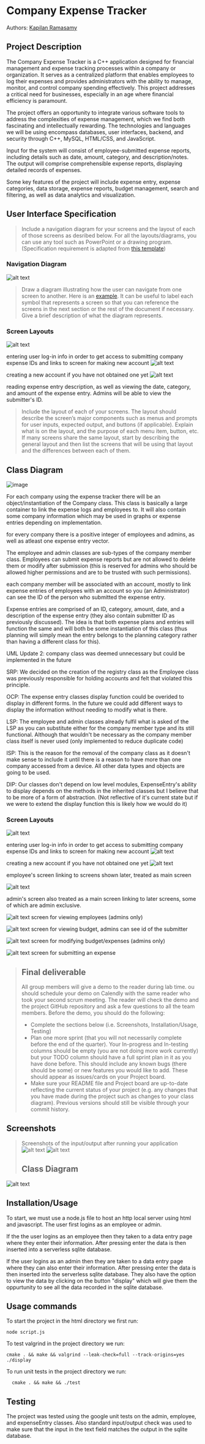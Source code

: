 # Company Expense Tracker
 
 Authors: [Kapilan Ramasamy](https://github.com/Kapilan199)

## Project Description
The Company Expense Tracker is a C++ application designed for financial management and expense tracking processes within a company or organization. It serves as a centralized platform that enables employees to log their expenses and provides administrators with the ability to manage, monitor, and control company spending effectively. This project addresses a critical need for businesses, especially in an age where financial efficiency is paramount.

The project offers an opportunity to integrate various software tools to address the complexities of expense management, which we find both fascinating and intellectually rewarding. The technologies and languages we will be using encompass databases, user interfaces, backend, and security through C++, MySQL, HTML/CSS, and JavaScript.

Input for the system will consist of employee-submitted expense reports, including details such as date, amount, category, and description/notes. The output will comprise comprehensible expense reports, displaying detailed records of expenses.

Some key features of the project will include expense entry, expense categories, data storage, expense reports, budget management, search and filtering, as well as data analytics and visualization.

## User Interface Specification
 > Include a navigation diagram for your screens and the layout of each of those screens as desribed below. For all the layouts/diagrams, you can use any tool such as PowerPoint or a drawing program. (Specification requirement is adapted from [this template](https://redirect.cs.umbc.edu/~mgrass2/cmsc345/Template_UI.doc))

### Navigation Diagram
![alt text](https://github.com/cs100/final-project-dfria006-mchav138-mgall063-krama018/blob/master/diagram%20(2).jpg?raw=true)


> Draw a diagram illustrating how the user can navigate from one screen to another. Here is an [example](https://creately.com/diagram/example/ikfqudv82/user-navigation-diagram-classic?r=v). It can be useful to label each symbol that represents a screen so that you can reference the screens in the next section or the rest of the document if necessary. Give a brief description of what the diagram represents.

### Screen Layouts
![alt text](https://github.com/cs100/final-project-dfria006-mchav138-mgall063-krama018/blob/master/Screenshot%202023-11-08%20154109.png?raw=true)

entering user log-in info in order to get access to submitting company expense IDs and links to screen for making new account
![alt text](https://github.com/cs100/final-project-dfria006-mchav138-mgall063-krama018/blob/master/Screenshot%202023-11-08%20154213.png?raw=true)

creating a new account if you have not obtained one yet
![alt text](https://github.com/cs100/final-project-dfria006-mchav138-mgall063-krama018/blob/master/Screenshot%202023-11-08%20154226.png?raw=true)

reading expense entry description, as well as viewing the date, category, and amount of the expense entry. Admins will be able to view the submitter's ID.

> Include the layout of each of your screens. The layout should describe the screen’s major components such as menus and prompts for user inputs, expected output, and buttons (if applicable). Explain what is on the layout, and the purpose of each menu item, button, etc. If many screens share the same layout, start by describing the general layout and then list the screens that will be using that layout and the differences between each of them.

## Class Diagram
![image](https://github.com/cs100/final-project-dfria006-mchav138-mgall063-krama018/assets/146979886/a31d2b9f-525a-406e-bc80-22baaf22a42e)


For each company using the expense tracker there will be an object/instantiation of the Company class. This class is basically a large container to link the expense logs and employees to. It will also contain some company information which may be used in graphs or expense entries depending on implementation.

for every company there is a positive integer of employees and admins, as well as atleast one expense entry vector.

The employee and admin classes are sub-types of the company member class. Employees can submit expense reports but are not allowed to delete them or modify after submission (this is reserved for admins who should be allowed higher permissions and are to be trusted with such permissions).

each company member will be associated with an account, mostly to link expense entries of employees with an account so you (an Administrator) can see the ID of the person who submitted the expense entry.

Expense entries are comprised of an ID, category, amount, date, and a description of the expense entry (they also contain submitter ID as previously discussed). The idea is that both expense plans and entries will function the same and will both be some instantiation of this class (thus planning will simply mean the entry belongs to the planning category rather than having a different class for this).

UML Update 2:
company class was deemed unnecessary but could be implemented in the future

SRP: We decided on the creation of the registry class as the Employee class was previously responsible for holding accounts and felt that violated this principle.

OCP: The expense entry classes display function could be overided to display in different forms. In the future we could add different ways to display the information without needing to modify what is there.

LSP: The employee and admin classes already fulfil what is asked of the LSP as you can substitute either for the company member type and its still functional. Although that wouldn't be necessary as the company member class itself is never used (only implemented to reduce duplicate code)

ISP: This is the reason for the removal of the company class as it doesn't make sense to include it until there is a reason to have more than one company accessed from a device. All other data types and objects are going to be used.

DIP: Our classes don't depend on low level modules, ExpenseEntry's ability to display depends on the methods in the inherited classes but I believe that to be more of a form of abstraction. (Not reflective of it's current state but if we were to extend the display function this is likely how we would do it)

### Screen Layouts
![alt text](https://github.com/cs100/final-project-dfria006-mchav138-mgall063-krama018/blob/master/Screenshot%202023-11-22%20123345.png?raw=true)

entering user log-in info in order to get access to submitting company expense IDs and links to screen for making new account
![alt text](https://github.com/cs100/final-project-dfria006-mchav138-mgall063-krama018/blob/master/Screenshot%202023-11-22%20123350.png?raw=true)

creating a new account if you have not obtained one yet
![alt text](https://github.com/cs100/final-project-dfria006-mchav138-mgall063-krama018/blob/master/Screenshot%202023-11-22%20123354.png?raw=true)

employee's screen linking to screens shown later, treated as main screen

![alt text](https://github.com/cs100/final-project-dfria006-mchav138-mgall063-krama018/blob/master/Screenshot%202023-11-22%20123358.png?raw=true)

admin's screen also treated as a main screen linking to later screens, some of which are admin exclusive.

![alt text](https://github.com/cs100/final-project-dfria006-mchav138-mgall063-krama018/blob/master/Screenshot%202023-11-22%20123402.png?raw=true)
screen for viewing employees (admins only)

![alt text](https://github.com/cs100/final-project-dfria006-mchav138-mgall063-krama018/blob/master/Screenshot%202023-11-22%20123406.png?raw=true)
screen for viewing budget, admins can see id of the submitter

![alt text](https://github.com/cs100/final-project-dfria006-mchav138-mgall063-krama018/blob/master/Screenshot%202023-11-22%20123411.png?raw=true)
screen for modifying budget/expenses (admins only)

![alt text](https://github.com/cs100/final-project-dfria006-mchav138-mgall063-krama018/blob/master/Screenshot%202023-11-22%20123415.png?raw=true)
screen for submitting an expense

 
 > ## Final deliverable
 > All group members will give a demo to the reader during lab time. ou should schedule your demo on Calendly with the same reader who took your second scrum meeting. The reader will check the demo and the project GitHub repository and ask a few questions to all the team members. 
 > Before the demo, you should do the following:
 > * Complete the sections below (i.e. Screenshots, Installation/Usage, Testing)
 > * Plan one more sprint (that you will not necessarily complete before the end of the quarter). Your In-progress and In-testing columns should be empty (you are not doing more work currently) but your TODO column should have a full sprint plan in it as you have done before. This should include any known bugs (there should be some) or new features you would like to add. These should appear as issues/cards on your Project board.
 > * Make sure your README file and Project board are up-to-date reflecting the current status of your project (e.g. any changes that you have made during the project such as changes to your class diagram). Previous versions should still be visible through your commit history. 
 
 ## Screenshots
 > Screenshots of the input/output after running your application
> ![alt text](https://i.ibb.co/tbSWc9C/Screenshot-2023-12-06-at-4-36-33-PM.png)
>  ![alt text](https://i.ibb.co/TrGFVTf/Screenshot-2023-12-06-at-4-37-26-PM.png)
>
> ## Class Diagram
![alt text](https://i.ibb.co/jGRymcv/class-diagram.jpg)

 ## Installation/Usage
   To start, we must use a node.js file to host an http local server using html and javascript. The user first logins as an employee or admin. 
    
   If the the user logins as an employee then they taken to a data entry page where they enter their information. After pressing enter the data is then inserted into a serverless sqlite database.

   If the user logins as an admin then they are taken to a data entry page where they can also enter their information. After pressing enter the data is then inserted into the serverless sqlite database. They also have the option to view the data by clicking on the button "display" which will give them the oppurtunity to see all the data recorded in the sqlite database.

 ## Usage commands
   To start the project in the html directory we first run: 
   
    node script.js 
   To test valgrind in the project directory we run:
   
    cmake . && make && valgrind --leak-check=full --track-origins=yes ./display 
   To run unit tests in the project directory we run: 
   
      cmake . && make && ./test 


 ## Testing

 The project was tested using the google unit tests on the admin, employee, and expenseEntry classes. Also standard input/output check was used to make sure that the input in the text field matches the output in the sqlite database.

 

